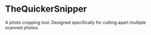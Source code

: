 TheQuickerSnipper
=================

A photo cropping tool. Designed specifically for cutting apart multiple scanned photos.
